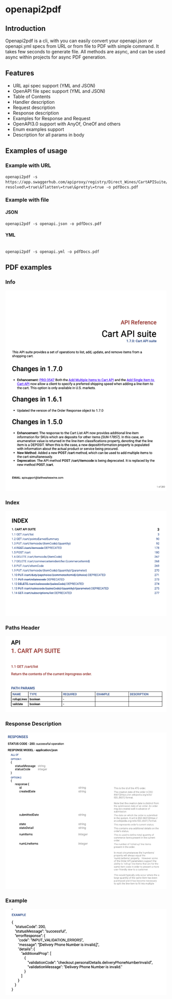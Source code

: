 # openapi2pdf

## Introduction

Openapi2pdf is a cli, with you can easily convert your openapi.json or openapi.yml specs from URL or from file to PDF with simple command. It takes few seconds to generate file. All methods are async, and can be used async within projects for async PDF generation.

## Features

* URL api spec support (YML and JSON)
* OpenAPI file spec support (YML and JSON)
* Table of Contents
* Handler description
* Request description
* Response description
* Examples for Response and Request
* OpenAPI3.0 support with AnyOf, OneOf and others
* Enum examples support
* Description for all params in body

## Examples of usage

### Example with URL

```console
openapi2pdf -s https://app.swaggerhub.com/apiproxy/registry/Direct_Wines/CartAPISuite/1.7.0\?resolved\=true\&flatten\=true\&pretty\=true -o pdfDocs.pdf
```

### Example with file

#### JSON

```console
openapi2pdf -s openapi.json -o pdfDocs.pdf
```

#### YML 

```console

openapi2pdf -s openapi.yml -o pdfDocs.pdf
```

## PDF examples

### Info

![](./images/info.png)

### Index

![](./images/index.png)

### Paths Header

![](./images/paths_header.png)

### Response Description

![](./images/response_description.png)

### Example

![](./images/example.png)

